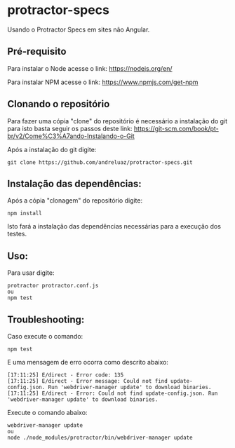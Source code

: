 # protractor-specs
Usando o Protractor Specs em sites não Angular.

## Pré-requisito

Para instalar o Node acesse o link:
https://nodejs.org/en/

Para instalar NPM acesse o link:
https://www.npmjs.com/get-npm

## Clonando o repositório

Para fazer uma cópia "clone" do repositório é necessário a instalação do git para isto basta seguir os passos deste link:
https://git-scm.com/book/pt-br/v2/Come%C3%A7ando-Instalando-o-Git

Após a instalação do git digite:
```
git clone https://github.com/andreluaz/protractor-specs.git
```
## Instalação das dependências:

Após a cópia "clonagem" do repositório digite:
```
npm install
```

Isto fará a instalação das dependências necessárias para a execução dos testes.

## Uso:

Para usar digite:

```
protractor protractor.conf.js
ou
npm test
```

## Troubleshooting:

Caso execute o comando:

```
npm test
```

E uma mensagem de erro ocorra como descrito abaixo:

```
[17:11:25] E/direct - Error code: 135
[17:11:25] E/direct - Error message: Could not find update-config.json. Run 'webdriver-manager update' to download binaries.
[17:11:25] E/direct - Error: Could not find update-config.json. Run 'webdriver-manager update' to download binaries.
```
Execute o comando abaixo:

```
webdriver-manager update
ou
node ./node_modules/protractor/bin/webdriver-manager update
```
